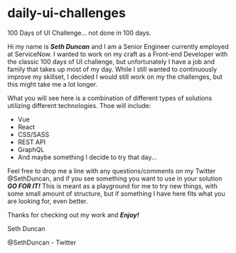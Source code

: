 # daily-ui-challenges
100 Days of UI Challenge... not done in 100 days.


Hi my name is ***Seth Duncan*** and I am a Senior Engineer currently employed at ServiceNow. I wanted to work on my craft as a Front-end Developer with the classic 100 days of UI challenge, but unfortunately I have a job and family that takes up most of my day. While I still wanted to continuously improve my skillset, I decided I would still work on my the challenges, but this might take me a lot longer. 

What you will see here is a combination of different types of solutions utilizing different technologies. Thoe will include:

* Vue
* React
* CSS/SASS 
* REST API 
* GraphQL 
* And maybe something I decide to try that day...


Feel free to drop me a line with any questions/comments on my Twitter @SethDuncan, and if you see something you want to use in your solution ***GO FOR IT!*** This is meant as a playground for me to try new things, with some small amount of structure, but if something I have here fits what you are looking for, even better.

Thanks for checking out my work and ***Enjoy!***


Seth Duncan

@SethDuncan - Twitter


